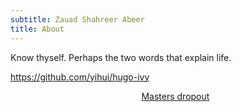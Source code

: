 ```yaml
---
subtitle: Zauad Shahreer Abeer
title: About
---
```


<p class = "first">Know thyself. Perhaps the two words that explain life.</p>  


https://github.com/yihui/hugo-ivy

<div style = "text-align-last: center;">
  <ul style = "list-style: none;">
    <li><a href = "/about" style = "border-bottom: none;"><i class="fa fa-graduation-cap"></i> Masters dropout </a></li>
  </ul>

